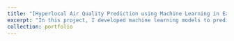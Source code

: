 ```yaml
---
title: "[Hyperlocal Air Quality Prediction using Machine Learning in East Bay Area, CA](https://github.com/varsha2509/hyperlocal-aq-prediction)"
excerpt: "In this project, I developed machine learning models to predict air quality on a city-block basis in Oakland and San Leandro, CA, without having to rely on complex physical modeling. I used a wide variety of publicly available datasets such as previously measured pollutant concentrations, local meteorological data, emissions from local industrial sources, and traffic information. <br/> <br/> Check out my <a href='https://github.com/varsha2509/hyperlocal-aq-prediction' target='_blank'>github repo</a> and my <a href='https://varsha-gopalakrishnan.medium.com/hyperlocal-air-quality-prediction-using-machine-learning-ed3a661b9a71' target='_blank'> </a> blog post on this work!<br/><br/><img src='/images/Image.png'>"
collection: portfolio
---
```



